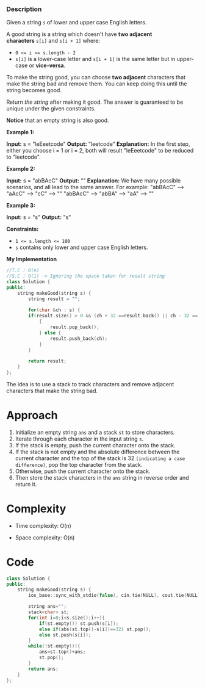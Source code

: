 ### Description

Given a string `s` of lower and upper case English letters.

A good string is a string which doesn't have **two adjacent characters** `s[i]` and `s[i + 1]` where:

- `0 <= i <= s.length - 2`
- `s[i]` is a lower-case letter and `s[i + 1]` is the same letter but in upper-case or **vice-versa**.

To make the string good, you can choose **two adjacent** characters that make the string bad and remove them. You can keep doing this until the string becomes good.

Return _the string_ after making it good. The answer is guaranteed to be unique under the given constraints.

**Notice** that an empty string is also good.

**Example 1:**

**Input:** s = "leEeetcode"
**Output:** "leetcode"
**Explanation:** In the first step, either you choose i = 1 or i = 2, both will result "leEeetcode" to be reduced to "leetcode".

**Example 2:**

**Input:** s = "abBAcC"
**Output:** ""
**Explanation:** We have many possible scenarios, and all lead to the same answer. For example:
"abBAcC" --> "aAcC" --> "cC" --> ""
"abBAcC" --> "abBA" --> "aA" --> ""

**Example 3:**

**Input:** s = "s"
**Output:** "s"

**Constraints:**

- `1 <= s.length <= 100`
- `s` contains only lower and upper case English letters.

**My Implementation**

```cpp
//T.C : O(n)
//S.C : O(1) -> Ignoring the space taken for result string
class Solution {
public:
    string makeGood(string s) {
        string result = "";
        
        for(char &ch : s) {
        if(result.size() > 0 && (ch + 32 ==result.back() || ch - 32 == result.back())) 
            {
                result.pop_back();
            } else {
                result.push_back(ch);
            }
        }
        
        return result;
    }
};
```

The idea is to use a stack to track characters and remove adjacent characters that make the string bad.

# Approach

1. Initialize an empty string `ans` and a stack `st` to store characters.
2. Iterate through each character in the input string `s`.
3. If the stack is empty, push the current character onto the stack.
4. If the stack is not empty and the absolute difference between the current character and the top of the stack is 32 `(indicating a case difference)`, pop the top character from the stack.
5. Otherwise, push the current character onto the stack.
6. Then store the stack characters in the `ans` string in reverse order and return it.

# Complexity

- Time complexity: O(n)

- Space complexity: O(n)

# Code

```cpp
class Solution {
public:
    string makeGood(string s) {
        ios_base::sync_with_stdio(false), cin.tie(NULL), cout.tie(NULL);

        string ans="";
        stack<char> st;
        for(int i=0;i<s.size();i++){
            if(st.empty()) st.push(s[i]);
            else if(abs(st.top()-s[i])==32) st.pop();
            else st.push(s[i]);
        }
        while(!st.empty()){
            ans=st.top()+ans;
            st.pop();
        }
        return ans;
    }
};
```

